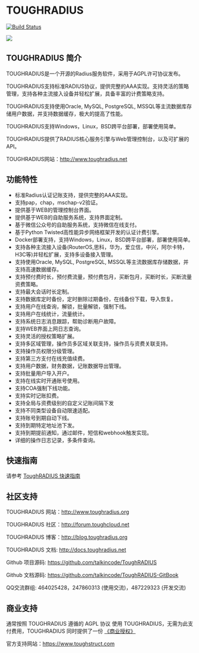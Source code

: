 # TOUGHRADIUS

[![Build Status](https://travis-ci.org/talkincode/ToughRADIUS.svg?branch=master)](https://travis-ci.org/talkincode/ToughRADIUS)

[![](https://badge.imagelayers.io/talkincode/toughradius:v2.svg)](https://imagelayers.io/?images=talkincode/toughradius:v2 'Get your own badge on imagelayers.io')

## TOUGHRADIUS 简介

TOUGHRADIUS是一个开源的Radius服务软件，采用于AGPL许可协议发布。

TOUGHRADIUS支持标准RADIUS协议，提供完整的AAA实现。支持灵活的策略管理，支持各种主流接入设备并轻松扩展，具备丰富的计费策略支持。

TOUGHRADIUS支持使用Oracle, MySQL, PostgreSQL, MSSQL等主流数据库存储用户数据，并支持数据缓存，极大的提高了性能。

TOUGHRADIUS支持Windows，Linux，BSD跨平台部署，部署使用简单。

TOUGHRADIUS提供了RADIUS核心服务引擎与Web管理控制台，以及可扩展的API。

TOUGHRADIUS网站：http://www.toughradius.net


## 功能特性

- 标准Radius认证记账支持，提供完整的AAA实现。
- 支持pap，chap，mschap-v2验证。
- 提供基于WEB的管理控制台界面。
- 提供基于WEB的自助服务系统，支持界面定制。
- 基于微信公众号的自助服务系统，支持微信在线支付。
- 基于Python Twisted高性能异步网络框架开发的认证计费引擎。
- Docker部署支持，支持Windows，Linux，BSD跨平台部署，部署使用简单。
- 支持各种主流接入设备(RouterOS,思科，华为，爱立信，中兴，阿尔卡特，H3C等)并轻松扩展，支持多设备接入管理。
- 支持使用Oracle, MySQL, PostgreSQL, MSSQL等主流数据库存储数据，并支持高速数据缓存。
- 支持预付费时长，预付费流量，预付费包月，买断包月，买断时长，买断流量资费策略。
- 支持最大会话时长定制。
- 支持数据库定时备份，定时删除过期备份，在线备份下载，导入恢复。
- 支持用户在线查询，解锁，批量解锁，强制下线。
- 支持用户在线统计，流量统计。
- 支持系统日志消息跟踪，帮助诊断用户故障。
- 支持WEB界面上网日志查询。
- 支持灵活的授权策略扩展。
- 支持多区域管理，操作员多区域关联支持，操作员与资费关联支持。
- 支持操作员权限分级管理。
- 支持第三方支付在线充值续费。
- 支持用户数据，财务数据，记账数据导出管理。
- 支持批量用户导入开户。
- 支持在线实时开通账号使用。
- 支持COA强制下线功能。
- 支持实时记账扣费。
- 支持全局与资费级别的自定义记账间隔下发
- 支持不同类型设备自动限速适配。
- 支持账号到期自动下线。
- 支持到期特定地址池下发。
- 支持到期提前通知，通过邮件，短信和webhook触发实现。
- 详细的操作日志记录，多条件查询。

## 快速指南

请参考 [ToughRADIUS 快速指南](http://docs.toughradius.net/toughradius_v2/quickstart.html)

## 社区支持

TOUGHRADIUS 网站：http://www.toughradius.org

TOUGHRADIUS 社区：http://forum.toughcloud.net

TOUGHRADIUS 博客：http://blog.toughradius.org

TOUGHRADIUS 文档: http://docs.toughradius.net

Github 项目源码: https://github.com/talkincode/ToughRADIUS

Github 文档源码: https://github.com/talkincode/ToughRADIUS-GitBook

QQ交流群组: 464025428，247860313 (使用交流)，487229323 (开发交流)

## 商业支持

通常按照 TOUGHRADIUS 遵循的 AGPL 协议 使用 TOUGHRADIUS，无需为此支付费用，TOUGHRADIUS 同时提供了一份 [《商业授权》](https://github.com/talkincode/ToughRADIUS/blob/master/Commerical-license.rst)

官方支持网站：https://www.toughstruct.com





